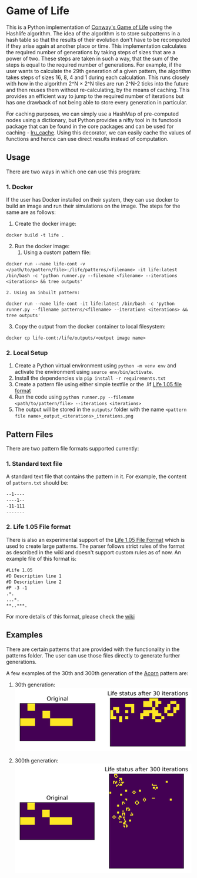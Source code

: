 # Game of Life

This is a Python implementation of [Conway's Game of Life](https://en.wikipedia.org/wiki/Conway%27s_Game_of_Life) using the Hashlife algorithm. The idea of the algorithm is to store subpatterns in a hash table so that the results of their evolution don't have to be recomputed if they arise again at another place or time. This implementation calculates the required number of generations by taking steps of sizes that are a power of two. These steps are taken in such a way, that
the sum of the steps is equal to the required number of generations. For example, if the user wants to calculate the 29th generation of a given pattern, the algorithm takes steps of sizes 16, 8, 4 and 1 during each calculation. This runs closely with how in the algorithm 2^N × 2^N tiles are run 2^N-2 ticks into the future and then reuses them without re-calculating, by the means of caching. This provides an efficient way to jump to the required number of iterations but has one drawback of not
being able to store every generation in particular.

For caching purposes, we can simply use a HashMap of pre-computed nodes using a dictionary, but Python provides a nifty tool in its functools package that can be found in the core packages and can be used for caching - [lru_cache](https://docs.python.org/3/library/functools.html#functools.lru_cache). Using this decorator, we can easily cache the values of functions and hence can use direct results instead of computation.

## Usage

There are two ways in which one can use this program:

### 1. Docker

If the user has Docker installed on their system, they can use docker to build an image and run their simulations on the image. The steps for the same are as follows:

1. Create the docker image:
 ```
 docker build -t life .
 ```
2. Run the docker image:
    1. Using a custom pattern file:
```
docker run --name life-cont -v </path/to/pattern/file>:/life/patterns/<filename> -it life:latest /bin/bash -c 'python runner.py --filename <filename> --iterations <iterations> && tree outputs'
```
    2. Using an inbuilt pattern:
```
docker run --name life-cont -it life:latest /bin/bash -c 'python runner.py --filename patterns/<filename> --iterations <iterations> && tree outputs'

```
3. Copy the output from the docker container to local filesystem:
```
docker cp life-cont:/life/outputs/<output image name>
```

### 2. Local Setup

1. Create a Python virtual environment using `python -m venv env` and activate the environment using `source env/bin/activate`.
2. Install the dependencies via `pip install -r requirements.txt`
3. Create a pattern file using either simple textfile or the .lif [Life 1.05 file format](https://www.conwaylife.com/wiki/Life_1.05)
4. Run the code using `python runner.py --filename <path/to/pattern/file> --iterations <iterations>`
5. The output will be stored in the `outputs/` folder with the name `<pattern file name>_output_<iterations>_iterations.png`

## Pattern Files

There are two pattern file formats supported currently:

### 1. Standard text file

A standard text file that contains the pattern in it. For example, the content of `pattern.txt` should be:
```
--1----
----1--
-11-111
-------
```

### 2. Life 1.05 File format

There is also an experimental support of the [Life 1.05 File Format](https://www.conwaylife.com/wiki/Life_1.05) which is used to create large patterns. The parser follows strict rules of the format as described in the wiki and doesn't support custom rules as of now. An example file of this format is:

```
#Life 1.05
#D Description line 1
#D Description line 2
#P -3 -1
.*.
...*.
**..***.
```

For more details of this format, please check the [wiki](https://www.conwaylife.com/wiki/Life_1.05)

## Examples
There are certain patterns that are provided with the functionality in the patterns folder. The user can use those files directly to generate further generations.


A few examples of the 30th and 300th generation of the [Acorn](https://www.conwaylife.com/wiki/Acorn) pattern are:

1. 30th generation:
![Example output of 30th generation](https://github.com/chahak13/game-of-life/blob/master/outputs/test3_output_30_iterations.png)

1. 300th generation:
![Example output of 300th generation](https://github.com/chahak13/game-of-life/blob/master/outputs/test3_output_300_iterations.png)

